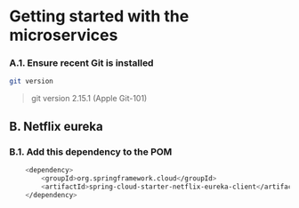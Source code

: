 # Getting started with the microservices

### A.1. Ensure recent Git is installed
``` bash
git version
```
> git version 2.15.1 (Apple Git-101)   

## B. Netflix eureka

### B.1. Add this dependency to the POM

``` bash
    <dependency>
	    <groupId>org.springframework.cloud</groupId>
		<artifactId>spring-cloud-starter-netflix-eureka-client</artifactId>
	</dependency>
```